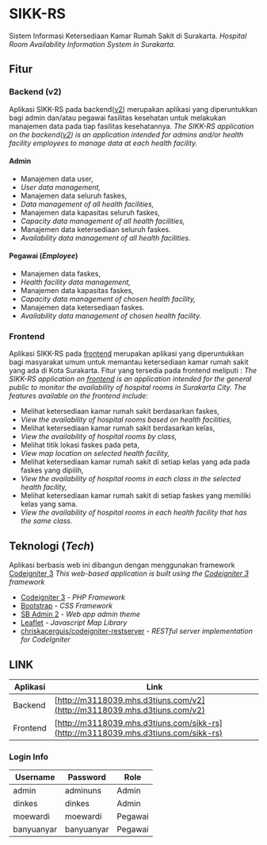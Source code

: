 # SIKK-RS
Sistem Informasi Ketersediaan Kamar Rumah Sakit di Surakarta.
_Hospital Room Availability Information System in Surakarta._

## Fitur
### Backend (v2)
Aplikasi SIKK-RS pada backend([v2](https://gitd3ti.vokasi.uns.ac.id/ibnudn/m3118039-webapps/-/tree/main/v2)) merupakan aplikasi yang diperuntukkan bagi admin dan/atau pegawai fasilitas kesehatan untuk melakukan manajemen data pada tiap fasilitas kesehatannya.
_The SIKK-RS application on the backend([v2](https://gitd3ti.vokasi.uns.ac.id/ibnudn/m3118039-webapps/-/tree/main/v2)) is an application intended for admins and/or health facility employees to manage data at each health facility._
#### Admin
- Manajemen data user,
- _User data management,_
- Manajemen data seluruh faskes,
- _Data management of all health facilities,_
- Manajemen data kapasitas seluruh faskes,
- _Capacity data management of all health facilities,_
- Manajemen data ketersediaan seluruh faskes.
- _Availability data management of all health facilities._
#### Pegawai (_Employee_)
- Manajemen data faskes,
- _Health facility data management,_
- Manajemen data kapasitas faskes,
- _Capacity data management of chosen health facility,_
- Manajemen data ketersediaan faskes.
- _Availability data management of chosen health facility._

### Frontend
Aplikasi SIKK-RS pada [frontend](https://gitd3ti.vokasi.uns.ac.id/ibnudn/m3118039-webapps/-/tree/main/sikk-rs) merupakan aplikasi yang diperuntukkan bagi masyarakat umum untuk memantau ketersediaan kamar rumah sakit yang ada di Kota Surakarta. Fitur yang tersedia pada frontend meliputi :
_The SIKK-RS application on [frontend](https://gitd3ti.vokasi.uns.ac.id/ibnudn/m3118039-webapps/-/tree/main/sikk-rs) is an application intended for the general public to monitor the availability of hospital rooms in Surakarta City. The features available on the frontend include:_
- Melihat ketersediaan kamar rumah sakit berdasarkan faskes,
- _View the availability of hospital rooms based on health facilities,_
- Melihat ketersediaan kamar rumah sakit berdasarkan kelas,
- _View the availability of hospital rooms by class,_
- Melihat titik lokasi faskes pada peta,
- _View map location on selected health facility,_
- Melihat ketersediaan kamar rumah sakit di setiap kelas yang ada pada faskes yang dipilih,
- _View the availability of hospital rooms in each class in the selected health facility,_
- Melihat ketersediaan kamar rumah sakit di setiap faskes yang memiliki kelas yang sama.
- _View the availability of hospital rooms in each health facility that has the same class._

## Teknologi (_Tech_)
Aplikasi berbasis web ini dibangun dengan menggunakan framework [Codeigniter 3](https://www.codeigniter.com/)
_This web-based application is built using the [Codeigniter 3](https://www.codeigniter.com/) framework_
- [Codeigniter 3](https://www.codeigniter.com/) - _PHP Framework_
- [Bootstrap](https://getbootstrap.com/) - _CSS Framework_
- [SB Admin 2](https://startbootstrap.com/theme/sb-admin-2) - _Web app admin theme_
- [Leaflet](https://leafletjs.com/) - _Javascript Map Library_
- [chriskacerguis/codeigniter-restserver](https://github.com/chriskacerguis/codeigniter-restserver) - _RESTful server implementation for CodeIgniter_

## LINK
| Aplikasi | Link |
| ------ | ------ |
| Backend | [http://m3118039.mhs.d3tiuns.com/v2](http://m3118039.mhs.d3tiuns.com/v2) |
| Frontend | [http://m3118039.mhs.d3tiuns.com/sikk-rs](http://m3118039.mhs.d3tiuns.com/sikk-rs) |

### Login Info
| Username | Password | Role |
| ------ | ------ | ------ |
| admin | adminuns | Admin |
| dinkes | dinkes | Admin |
| moewardi | moewardi | Pegawai |
| banyuanyar | banyuanyar | Pegawai |
